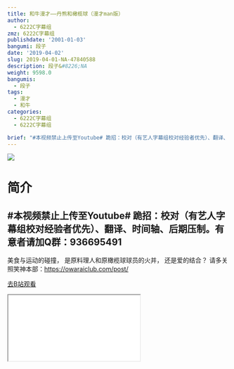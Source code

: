 ```yaml
---
title: 和牛漫才——丹熊和橄榄球（漫才man版）
author:
  - 6222C字幕组
zmz: 6222C字幕组
publishdate: '2001-01-03'
bangumi: 段子
date: '2019-04-02'
slug: 2019-04-01-NA-47840588
description: 段子&#8226;NA
weight: 9598.0
bangumis:
  - 段子
tags:
  - 漫才
  - 和牛
categories:
  - 6222C字幕组
  - 6222C字幕组

brief: "#本视频禁止上传至Youtube# 跪招：校对（有艺人字幕组校对经验者优先）、翻译、时间轴、后期压制。有意者请加Q群：936695491 -------------------------------------- 美食与运动的碰撞， 是原料理人和原橄榄球球员的火并， 还是爱的结合？ 请多关照笑神本部：https://owaraiclub.com/post/"
---
```

![](https://i.imgur.com/JwvGJ33.jpg)
# 简介  
#本视频禁止上传至Youtube#
跪招：校对（有艺人字幕组校对经验者优先）、翻译、时间轴、后期压制。有意者请加Q群：936695491
--------------------------------------
美食与运动的碰撞，
是原料理人和原橄榄球球员的火并，
还是爱的结合？
请多关照笑神本部：https://owaraiclub.com/post/  

[去B站观看](https://www.bilibili.com/video/av47840588/)
<div class ="resp-container"><iframe class="testiframe" src="//player.bilibili.com/player.html?aid=47840588"", scrolling="no", allowfullscreen="true" > </iframe></div> 
